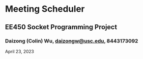 # Meeting Scheduler

## EE450 Socket Programming Project

### Daizong (Colin) Wu, daizongw@usc.edu, 8443173092

April 23, 2023

